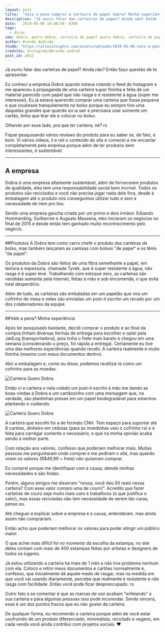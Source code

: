 ```yaml
---
layout: post
title:  "Vale a pena comprar a Carteira de papel Dobra? Minha experiência"
description: "Já ouviu falar das carteiras de papel? Ainda não? Então faço questão de te apresentar."
date:   2019-05-06 10:00:00 -0300
tags:
  - dicas
seo: dobra, quero dobra, carteira de papel quero dobra, carteira de papel, carteira biodegradavel
author: Brenda Andrade
thumb: "https://altosinsights.com/assets/uploads/2019-05-06-vale-a-pena-comprar-a-carteira-de-papel-dobra.jpg"
creditos: Instagram/@brenda.andrad
post_id: p012
---
```


Já ouviu falar das carteiras de papel? Ainda não? Então faço questão de te apresentar.

Eu conheci a empresa Dobra quando estava rolando o feed do Instagram e me apareceu a propaganda de uma carteira  super fininha e feita de um material parecido com papel que não rasga e é resistente à água (super me interessei). Eu já estava querendo comprar uma carteira que fosse pequena e que coubesse tranquilamente no bolso porque eu sempre tive uma daquelas grandes que quando eu ia sair e precisava usar somente um cartão, tinha que tirar ele e colocar no bolso.

Olhando por esse lado, pra que ter carteira, né? rs

Fiquei pesquisando vários reviews do produto para eu saber se, de fato, é bom. Vi vários vídeos, li e reli o conteúdo do site e comecei a me encantar completamente pela empresa porque além de ter produtos bem interessantes, é sustentável.

<div class="adsmobile">
<ins class="adsbygoogle"
     style="display:block; text-align:center;"
     data-ad-layout="in-article"
     data-ad-format="fluid"
     data-ad-client="ca-pub-8078000237589807"
     data-ad-slot="9245457524"></ins>
<script>
     (adsbygoogle = window.adsbygoogle || []).push({});
</script>
</div>

---

## A empresa
Dobra é uma empresa altamente sustentável, além de fornecerem produtos de qualidade, eles tem uma responsabilidade social bem incrível. Todos os produtos são reciclados e você não precisa jogar nada dele fora, desde à embalagem até o produto nós conseguimos utilizar tudo e sem a necessidade de irem pro lixo.

Sendo uma empresa gaúcha criada por um primo e dois irmãos: Eduardo Hommerding, Guilherme e Augusto Massena, eles iniciaram os negócios no final de 2015 e desde então tem ganhado muito reconhecimento pelo negócio.

---

##Produtos
A Dobra tem como carro chefe o produto das carteiras de bolso, mas também lançaram as camisas com bolsos "de papel" e os tênis "de papel".

Os produtos da Dobra são feitos de uma fibra semelhante a papel, em textura e espessura, chamada Tyvek, que é super resistente à água, não rasga e é super leve. Trabalhando com estoque zero, as carteiras são vendidas somente pela internet, feitas à mão e sob encomenda, o que evita total desperdício.

Além de tudo, as carteiras são embaladas em um papelão que vira um cofrinho de mesa e nelas são enviadas um post-it escrito um recado por um dos colaboradores da equipe.

---

##Vale a pena? Minha experiência

Após ter pesquisado bastante, decidi comprar o produto e ao final da compra tinham diversas formas de entrega para escolher e optei pela JadLog (transportadora), pois tinha o frete mais barato e chegou em uma semana (considerando o preço, foi rápida a entrega).  Certamente eu tive uma das melhores experiências quando recebi. A carteira realmente é muito fininha (mesmo com meus documentos dentro).

Abri a embalagem e, como eu disse, podemos reutilizá-la como um cofrinho para as moedas.


![Carteira Quero Dobra](https://altosinsights.com/assets/uploads/2019-05-06-vale-a-pena-comprar-a-carteira-de-papel-dobra-2.jpg)


Então vi a carteira e nela colado um post-it escrito à mão me dando as boas-vindas à Dobra e um cartãozinho com uma mensagem que, na verdade, são plantinhas presas em um papel biodegradável para estarmos plantando e cuidando.


![Carteira Quero Dobra](https://altosinsights.com/assets/uploads/2019-05-06-vale-a-pena-comprar-a-carteira-de-papel-dobra-3.jpg)


A carteira que escolhi foi a de formato CNH. Tem espaço para suportar até 8 cartões, dinheiro em cédulas (para as moedinhas veio o cofrinho rs) e é feita para carregar somente o necessário, o que na minha opinião acaba sendo a melhor parte.

Com relação aos valores, confesso que poderiam melhorar mais. Muitas pessoas me perguntaram onde comprei e me pediram o site, mas quando viram os valores (R$49,99 + frete) não quiseram comprar.

Eu comprei porque me identifiquei com a causa, atende minhas necessidades e são lindas.

Porém, alguns amigos me disseram “nossa, você deu 50 reais nessa carteira? Com esse valor compro uma de couro!”. Acredito que fazer carteiras de couro seja muito mais caro e trabalhoso (o que justifica o valor), mas essas recicladas não tem necessidade de serem tão caras, penso eu.

Até cheguei a explicar sobre a empresa e a causa, entenderam, mas ainda assim não comprariam.

Então acho que poderiam melhorar os valores para poder atingir um público maior.

O que achei mais difícil foi no momento da escolha da estampa, no site deles contam com mais de 400 estampas feitas por artistas e designers de todos os lugares.

Já estou utilizando a carteira há mais de 1 mês e não tive problema nenhum com ela. Coloco e retiro  meus documentos e cartões normalmente e, confesso, que inicialmente dá aquele medo de rasgar, mas na medida em que você vai usando diariamente, percebe que realmente é resistente e não rasga com facilidade. Então você pode ficar despreocupado. rs

Outro fato a se comentar é que as marcas de uso acabam "enfeiando" a sua carteira e para algumas pessoas isso pode incomodar. Sendo sincera, esse é um dos pontos fracos que eu não gostei da carteira.

De qualquer forma, eu recomendo a carteira porque além de você estar usufruindo de um produto diferenciado, minimalista, reciclado e vegano, em cada venda  você ainda contribui com projetos sociais. ❤️

<div class="adsmobile">
<ins class="adsbygoogle"
     style="display:block; text-align:center;"
     data-ad-layout="in-article"
     data-ad-format="fluid"
     data-ad-client="ca-pub-8078000237589807"
     data-ad-slot="9245457524"></ins>
<script>
     (adsbygoogle = window.adsbygoogle || []).push({});
</script>
</div>
